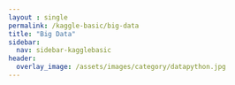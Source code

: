 ```yaml
---
layout : single
permalink: /kaggle-basic/big-data
title: "Big Data"
sidebar:
  nav: sidebar-kagglebasic
header:
  overlay_image: /assets/images/category/datapython.jpg
---
```


